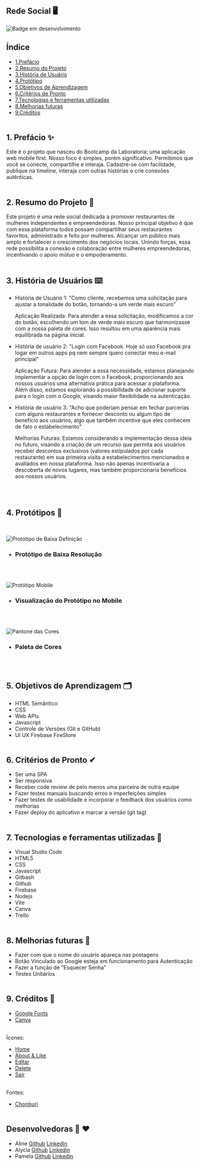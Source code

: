 ## Rede Social 🖥 

![Badge em desenvolvimento](http://img.shields.io/static/v1?label=STATUS&message=EM%20DESENVOLVIMENTO&color=GREEN&style=for-the-badge)

## Índice 

* [1.Prefácio](#1-prefácio)
* [2.Resumo do Projeto](#2-resumo-do-projeto)
* [3.História de Usuário](#3-historia-de-usuario)
* [4.Protótipo](#4-protótipo)
* [5.Objetivos de Aprendizagem](#5-testes-de-usabilidade)
* [6.Critérios de Pronto](#6-critérios-de-pronto)
* [7.Tecnologias e ferramentas utilizadas](#8-tecnologias-e-ferramentas-utilizadas)
* [8.Melhorias futuras](#9-melhorias-futuras)
* [9.Créditos](#10-creditos)
<br><br>

  
## 1. Prefácio ✨ 
Este é o projeto que nasceu do Bootcamp da Laboratoria: uma aplicação
web mobile first. Nosso foco é simples, porém significativo. Permitimos
que você se conecte, compartilhe e interaja. Cadastre-se com facilidade,
publique na timeline, interaja com outras histórias e crie conexões
autênticas.
<br><br>


## 2. Resumo do Projeto 📝
Este projeto é uma rede social dedicada a promover restaurantes
de mulheres independentes e empreendedoras. Nosso principal
objetivo é que com essa plataforma todos possam
compartilhar seus restaurantes favoritos, administrado e
feito por mulheres. Alcançar um público mais amplo
e fortalecer o crescimento dos negócios locais. Unindo forças,
essa rede possibilita a conexão e colaboração entre mulheres
empreendedoras, incentivando o apoio mútuo e o empoderamento.
<br><br>


## 3. História de Usuários ⌨️
- História de Usuário 1: "Como cliente, recebemos uma solicitação para ajustar a tonalidade do botão, tornando-a um verde mais escuro" <p>Aplicação Realizada: Para atender a essa solicitação, modificamos a cor do botão, escolhendo um tom de verde mais escuro que harmonizasse com a nossa paleta de cores. Isso resultou em uma aparência mais equilibrada na página inicial.</p>
- História de usuário 2: "Login com Facebook. Hoje só uso Facebook pra logar em outros apps pq nem sempre quero conectar meu e-mail principal"<p> Aplicação Futura: Para atender a essa necessidade, estamos planejando implementar a opção de login com o Facebook, proporcionando aos nossos usuários uma alternativa prática para acessar a plataforma. Além disso, estamos explorando a possibilidade de adicionar suporte para o login com o Google, visando maior flexibilidade na autenticação.</p>
- História de usuário 3: "Acho que poderiam pensar em fechar parcerias com alguns restaurantes e fornecer desconto ou algum tipo de benefício aos usuários, algo que também incentive que eles conhecem de fato o estabelecimento" <p>Melhorias Futuras: Estamos considerando a implementação dessa ideia no futuro, visando a criação de um recurso que permita aos usuários receber descontos exclusivos (valores estipulados por cada restaurante) em sua primeira visita a estabelecimentos mencionados e avaliados em nossa plataforma. Isso não apenas incentivaria a descoberta de novos lugares, mas também proporcionaria benefícios aos nossos usuários. </p>
<br><br>

## 4. Protótipos 🎨
<br>

![Protótipo de Baixa Definição](src/img/baixa-prototipo.jpg)
* ### Protótipo de Baixa Resolução
<br><br>

![Protótipo Mobile](src/img/prototipo-mobile.jpg)
* ### Visualização do Protótipo no Mobile
<br><br>

![Pantone das Cores](src/img/pantone-redesocial.png)
* ### Paleta de Cores
<br><br>

## 5. Objetivos de Aprendizagem 🗂
* HTML Semântico
* CSS
* Web APIs
* Javascript
* Controle de Versões (Git e GitHub)
* UI UX Firebase FireStore
<br><br>


## 6. Critérios de Pronto ✔
* Ser uma SPA
* Ser responsiva
* Receber code review de pelo menos uma parceira de outra equipe
* Fazer testes manuais buscando erros e imperfeições simples
* Fazer testes de usabilidade e incorporar o feedback dos usuários como melhorias
* Fazer deploy do aplicativo e marcar a versão (git tag)
<br><br>

## 7. Tecnologias e ferramentas utilizadas 🔨
* Visual Studio Code
* HTML5
* CSS
* Javascript
* Gitbash
* Github
* Firebase
* Nodejs
* Vite
* Canva
* Trello
<br><br>

## 8. Melhorias futuras 🚀
* Fazer com que o nome do usuário apareça nas postagens 
* Botão Vinculado ao Google esteja em funcionamento para Autenticação
* Fazer a função de "Esquecer Senha"
* Testes Unitários
<br><br>

## 9. Créditos 🔗
* [Google Fonts](https://fonts.google.com/icons)
* [Canva](https://www.canva.com/)
<br><br>

Ícones: 

* [Home](https://fonts.google.com/icons?icon.query=home&selected=Material+Symbols+Outlined:home:FILL@0;wght@400;GRAD@0;opsz@24)
* [About & Like](https://fonts.google.com/icons?icon.query=like&selected=Material+Symbols+Outlined:favorite:FILL@0;wght@400;GRAD@0;opsz@24)
* [Editar](https://fonts.google.com/icons?icon.query=edit&selected=Material+Symbols+Outlined:edit:FILL@0;wght@400;GRAD@0;opsz@24)
* [Delete](https://fonts.google.com/icons?selected=Material+Symbols+Outlined:delete:FILL@0;wght@400;GRAD@0;opsz@24&icon.query=delete)
* [Sair](https://fonts.google.com/icons?icon.query=logout&selected=Material+Symbols+Outlined:logout:FILL@0;wght@400;GRAD@0;opsz@24)
<br><br>

Fontes:
* [Chonburi](https://fonts.google.com/specimen/Chonburi)
<br><br>
  
## Desenvolvedoras 🤝 ❤️
* Aline  [Github](https://github.com/aliun1) [Linkedin](https://www.linkedin.com/in/alinejvieira/)
* Alycia [Github](https://github.com/alycia00) [Linkedin](https://www.linkedin.com/in/alyciag2004/)
* Pamela [Github](https://github.com/PamelitaDandolo) [Linkedin](https://www.linkedin.com/in/pameladandolo/)
